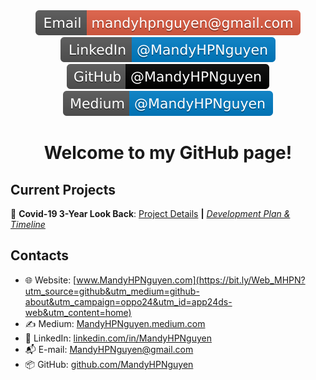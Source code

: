 <!-- <img src="https://github.com/MandyHPNguyen/mGarage4images/blob/95e9a399e11577cdbb634e13d2ca862c642d7479/mandy-logo/MandyHPNguyen_black_gif_banner.gif"></img> 
-->

<div align="center">
    <a rel="nofollow" href="https://rebrand.ly/Mail_MHPN?utm_source=github&utm_medium=github-about&utm_campaign=oppo24&utm_id=app24ds-mailto&utm_content=email">
        <img src="https://raw.githubusercontent.com/mandyhpnguyen/mGarage4images/main/shield-badges/Email-mandyhpnguyen-red.svg" alt="Mandy HP Nguyen Email"></a>
    <a rel="nofollow" href="https://bit.ly/LinkedIn_MHPN?utm_source=github&utm_medium=github-about&utm_campaign=oppo24&utm_id=app24ds-linkedin&utm_content=linkedin">
        <img src="https://raw.githubusercontent.com/mandyhpnguyen/mGarage4images/main/shield-badges/LinkedIn-%40MandyHPNguyen-blue.svg" alt="Mandy HP Nguyen LinkedIn"></a>
    <a rel="nofollow" href="https://rebrand.ly/GitHub_MHPN?utm_source=github&utm_medium=github-about&utm_campaign=oppo24&utm_id=app24ds-github&utm_content=github">
        <img src="https://raw.githubusercontent.com/mandyhpnguyen/mGarage4images/main/shield-badges/GitHub-%40MandyHPNguyen-black.svg" alt="Mandy HP Nguyen GitHub"></a>
    <a rel="nofollow" href="https://bit.ly/Medium_MHPN?utm_source=github&utm_medium=github-about&utm_campaign=oppo24&utm_id=app24ds-medium&utm_content=medium">
        <img src="https://raw.githubusercontent.com/mandyhpnguyen/mGarage4images/main/shield-badges/Medium-@MandyHPNguyen-blue.svg" alt="Mandy HP Nguyen Medium"></a>
    <h1>
        Welcome to my GitHub page!</h1>
</div>


## Current Projects

💉 **Covid-19 3-Year Look Back**: [Project Details](https://github.com/MandyHPNguyen/covid-19-stats) __|__ [*Development Plan & Timeline*](https://github.com/users/MandyHPNguyen/projects/3)



## Contacts

- 🌐 Website: [www.MandyHPNguyen.com](https://bit.ly/Web_MHPN?utm_source=github&utm_medium=github-about&utm_campaign=oppo24&utm_id=app24ds-web&utm_content=home)
- ✍ Medium: [MandyHPNguyen.medium.com](https://bit.ly/Medium_MHPN?utm_source=github&utm_medium=github-about&utm_campaign=oppo24&utm_id=app24ds-medium&utm_content=medium)
- 🔗 LinkedIn: [linkedin.com/in/MandyHPNguyen](https://bit.ly/LinkedIn_MHPN?utm_source=github&utm_medium=github-about&utm_campaign=oppo24&utm_id=app24ds-linkedin&utm_content=linkedin)
- 📬 E-mail: [MandyHPNguyen@gmail.com](https://rebrand.ly/Mail_MHPN?utm_source=github&utm_medium=github-about&utm_campaign=oppo24&utm_id=app24ds-mailto&utm_content=email)
- 📦 GitHub: [github.com/MandyHPNguyen](https://rebrand.ly/GitHub_MHPN?utm_source=github&utm_medium=github-about&utm_campaign=oppo24&utm_id=app24ds-github&utm_content=github)
